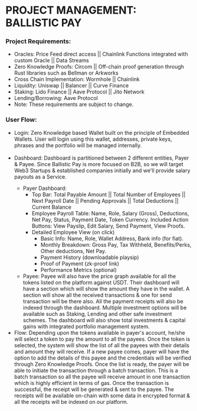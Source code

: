# PROJECT MANAGEMENT: BALLISTIC PAY

### Project Requirements:
<ul>
  <li>Oracles: Price Feed direct access || Chainlink Functions integrated with custom Oracle || Data Streams</li>
  <li>Zero Knowledge Proofs: Circom || Off-chain proof generation through Rust libraries such as Bellman or Arkworks</li>
  <li>Cross Chain Implementation: Wormhole || Chainlink</li>
  <li>Liquidity: Uniswap || Balancer || Curve Finance</li>
  <li>Staking: Lido Finance || Aave Protocol || Jito Network</li>
  <li>Lending/Borrowing: Aave Protocol</li>
  <li>Note: These requirements are subject to change.</li>
</ul>

### User Flow:
<ul>
  <li>Login: Zero Knowledge based Wallet built on the principle of Embedded Wallets. User will login using this wallet, addresses, private keys, phrases and the portfolio will be managed internally.</li>
  <br />
  <li>Dashboard: Dashboard is partitioned between 2 different entities, Payer & Payee. Since Ballistic Pay is more focused on B2B, so we will target Web3 Startups & established companies initially and we'll provide salary payouts as a Service.</li>
  <ul>
    <li>Payer Dashboard: 
      <ul>
        <li>Top Bar: Total Payable Amount || Total Number of Employees || Next Payroll Date || Pending Approvals || Total Deductions || Current Balance</li>
        <li>Employee Payroll Table: Name, Role, Salary (Gross), Deductions, Net Pay, Status, Payment Date, Token Currency. <span>Included Action Buttons: View Payslip, Edit Salary, Send Payment, View Proofs.</span></li>
        <li>Detailed Employee View (on click)
          <ul>
            <li>Basic Info: Name, Role, Wallet Address, Bank info (for fiat).</li>
            <li>Monthly Breakdown: Gross Pay, Tax Withheld, Benefits/Perks, Other deductions, Net Pay.</li>
            <li>Payment History (downloadable playsip)</li>
            <li>Proof of Payment (zk-proof link)</li>
            <li>Performance Metrics (optional)</li>
          </ul>
        </li>
      </ul>
    </li>
    <li>Payee: Payee will also have the price graph available for all the tokens listed on the platform against USDT. Their dashboard will have a section which will show the amount they have in the wallet. A section will show all the received transactions & one for send transaction will be there also. All the payment receipts will also be indexed through the dashboard. Multiple investment options will be available such as Staking, Lending and other safe investment schemes. The dashboard will also show total investments & capital gains with integrated portfolio management system.</li>
  </ul>
  <li>Flow: Depending upon the tokens available in payer's account, he/she will select a token to pay the amount to all the payees. Once the token is selected, the system will show the list of all the payees with their details and amount they will receive. If a new payee comes, payer will have the option to add the details of this payee and the credentials will be verified through Zero Knowledge Proofs. Once the list is ready, the payer will be able to initiate the transaction through a batch transaction. This is a batch transaction so all the payee will receive amount in one transaction which is highly efficient in terms of gas. Once the transaction is successful, the receipt will be generated & sent to the payee. The receipts will be available on-chain with some data in encrypted format & all the receipts will be indexed on our platform.</li>
</ul>
